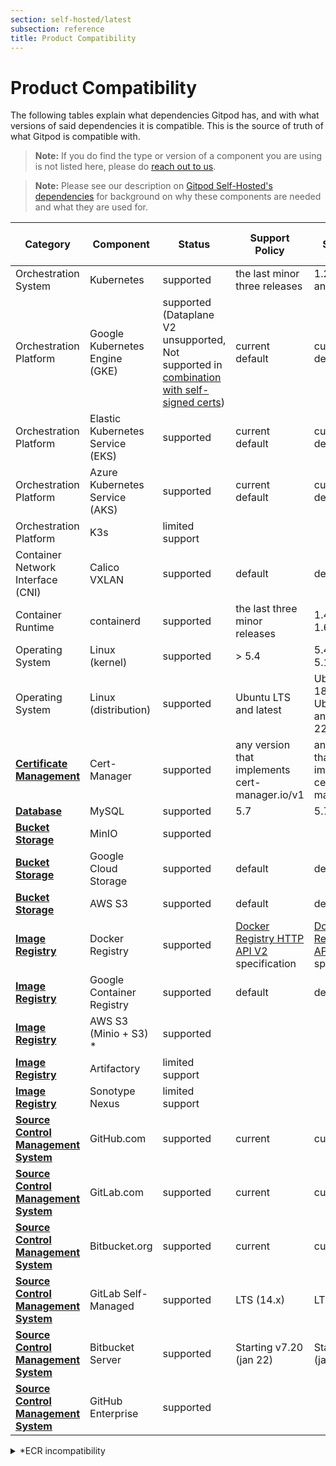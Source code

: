 ```yaml
---
section: self-hosted/latest
subsection: reference
title: Product Compatibility
---
```


<script context="module">
  export const prerender = true;
</script>

# Product Compatibility

The following tables explain what dependencies Gitpod has, and with what versions of said dependencies it is compatible. This is the source of truth of what Gitpod is compatible with.

> **Note:** If you do find the type or version of a component you are using is not listed here, please do [reach out to us](../../../contact/sales).

> **Note:** Please see our description on [Gitpod Self-Hosted's dependencies](./required-components) for background on why these components are needed and what they are used for.

<!-- Using a site like https://tableconvert.com/markdown-to-markdown helps facilitates working on this table. You can make your edits there and then copy paste it here -->

| **Category**                                                                                   | **Component**                    | **Status**                                                                                                                                    | **Support Policy**                                                                      | **Currently Supported Versions**                                                        |
| ---------------------------------------------------------------------------------------------- | -------------------------------- | --------------------------------------------------------------------------------------------------------------------------------------------- | --------------------------------------------------------------------------------------- | --------------------------------------------------------------------------------------- |
| Orchestration System                                                                           | Kubernetes                       | supported                                                                                                                                     | the last minor three releases                                                           | 1.22, 1.23 and 1.24                                                                     |
| Orchestration Platform                                                                         | Google Kubernetes Engine (GKE)   | supported (Dataplane V2 unsupported, Not supported in [combination with self-signed certs](https://github.com/gitpod-io/gitpod/issues/11168)) | current default                                                                         | current default                                                                         |
| Orchestration Platform                                                                         | Elastic Kubernetes Service (EKS) | supported                                                                                                                                     | current default                                                                         | current default                                                                         |
| Orchestration Platform                                                                         | Azure Kubernetes Service (AKS)   | supported                                                                                                                                     | current default                                                                         | current default                                                                         |
| Orchestration Platform                                                                         | K3s                              | limited support                                                                                                                               |                                                                                         |
| Container Network Interface (CNI)                                                              | Calico VXLAN                     | supported                                                                                                                                     | default                                                                                 | default                                                                                 |
| Container Runtime                                                                              | containerd                       | supported                                                                                                                                     | the last three minor releases                                                           | 1.4, 1.5 and 1.6.                                                                       |
| Operating System                                                                               | Linux (kernel)                   | supported                                                                                                                                     | > 5.4                                                                                   | 5.4 &gt x &gt 5.15                                                                      |
| Operating System                                                                               | Linux (distribution)             | supported                                                                                                                                     | Ubuntu LTS and latest                                                                   | Ubuntu 18.04, Ubuntu 20.04 and Ubuntu 22.04                                             |
| [**Certificate Management**](./required-components#cert-manager)                               | Cert-Manager                     | supported                                                                                                                                     | any version that implements cert-manager.io/v1                                          | any version that implements cert-manager.io/v1                                          |
| [**Database**](./required-components#database)                                                 | MySQL                            | supported                                                                                                                                     | 5.7                                                                                     | 5.7                                                                                     |
| [**Bucket Storage**](./required-components#bucket-storage)                                     | MinIO                            | supported                                                                                                                                     |                                                                                         |
| [**Bucket Storage**](./required-components#bucket-storage)                                     | Google Cloud Storage             | supported                                                                                                                                     | default                                                                                 | default                                                                                 |
| [**Bucket Storage**](./required-components#bucket-storage)                                     | AWS S3                           | supported                                                                                                                                     | default                                                                                 | default                                                                                 |
| [**Image Registry**](./required-components#image-registry)                                     | Docker Registry                  | supported                                                                                                                                     | [Docker Registry HTTP API V2](https://docs.docker.com/registry/spec/api/) specification | [Docker Registry HTTP API V2](https://docs.docker.com/registry/spec/api/) specification |
| [**Image Registry**](./required-components#image-registry)                                     | Google Container Registry        | supported                                                                                                                                     | default                                                                                 | default                                                                                 |
| [**Image Registry**](./required-components#image-registry)                                     | AWS S3 (Minio + S3) \*           | supported                                                                                                                                     |                                                                                         |
| [**Image Registry**](./required-components#image-registry)                                     | Artifactory                      | limited support                                                                                                                               |                                                                                         |
| [**Image Registry**](./required-components#image-registry)                                     | Sonotype Nexus                   | limited support                                                                                                                               |                                                                                         |
| [**Source Control Management System**](./required-components#source-control-management-system) | GitHub.com                       | supported                                                                                                                                     | current                                                                                 | current                                                                                 |
| [**Source Control Management System**](./required-components#source-control-management-system) | GitLab.com                       | supported                                                                                                                                     | current                                                                                 | current                                                                                 |
| [**Source Control Management System**](./required-components#source-control-management-system) | Bitbucket.org                    | supported                                                                                                                                     | current                                                                                 | current                                                                                 |
| [**Source Control Management System**](./required-components#source-control-management-system) | GitLab Self-Managed              | supported                                                                                                                                     | LTS (14.x)                                                                              | LTS (14.x)                                                                              |
| [**Source Control Management System**](./required-components#source-control-management-system) | Bitbucket Server                 | supported                                                                                                                                     | Starting v7.20 (jan 22)                                                                 | Starting v7.20 (jan 22)                                                                 |
| [**Source Control Management System**](./required-components#source-control-management-system) | GitHub Enterprise                | supported                                                                                                                                     |                                                                                         |

<details>
  <summary  class="text-p-medium">*ECR incompatibility</summary>

Amazon Elastic Container Registry (ECR) does not implement this spec fully. The spec expects
that, if an image is pushed to a repository that doesn't exist, it creates the
repository before uploading the image. Amazon ECR does not do this - if the
repository doesn't exist, it will error on push.

To configure Gitpod to use Amazon, you will need to use the in-cluster
registry and configure it to use S3 storage as the backend storage.

```yaml
containerRegistry:
  inCluster: true
  s3storage:
    bucket: <name of bucket>
    certificate:
      kind: secret
      name: s3-storage-token
```

The secret expects to have two keys:

- `s3AccessKey`
- `s3SecretKey`

</details>
